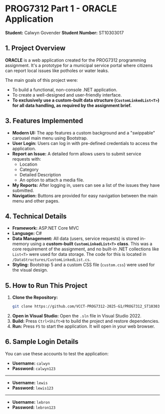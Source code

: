 # PROG7312 Part 1 - ORACLE Application
**Student:** Calwyn Govender
**Student Number:** ST10303017

## 1. Project Overview

**ORACLE** is a web application created for the PROG7312 programming assignment. It's a prototype for a municipal service portal where citizens can report local issues like potholes or water leaks.

The main goals of this project were:
- To build a functional, non-console .NET application.
- To create a well-designed and user-friendly interface.
- **To exclusively use a custom-built data structure (`CustomLinkedList<T>`) for all data handling, as required by the assignment brief.**



## 3. Features Implemented

- **Modern UI:** The app features a custom background and a "swippable" carousel main menu using Bootstrap.
- **User Login:** Users can log in with pre-defined credentials to access the application.
- **Report an Issue:** A detailed form allows users to submit service requests with:
  - Location
  - Category 
  - Detailed Description
  - An option to attach a media file.
- **My Reports:** After logging in, users can see a list of the issues they have submitted.
- **Navigation:** Buttons are provided for easy navigation between the main menu and other pages.

## 4. Technical Details

- **Framework:** ASP.NET Core MVC
- **Language:** C#
- **Data Management:** All data (users, service requests) is stored in-memory using a **custom-built `CustomLinkedList<T>` class**. This was a core requirement of the assignment, and no built-in .NET collections like `List<T>` were used for data storage. The code for this is located in `/DataStructures/CustomLinkedList.cs`.
- **Styling:** Bootstrap 5 and a custom CSS file (`custom.css`) were used for the visual design.

## 5. How to Run This Project

1.  **Clone the Repository:**
    ```bash
    git clone https://github.com/VCCT-PROG7312-2025-G1/PROG7312_ST10303017_PART1.git
    ```
2.  **Open in Visual Studio:** Open the `.sln` file in Visual Studio 2022.
3.  **Build:** Press `Ctrl+Shift+B` to build the project and restore dependencies.
4.  **Run:** Press `F5` to start the application. It will open in your web browser.

## 6. Sample Login Details

You can use these accounts to test the application:

- **Username:** `calwyn`
- **Password:** `calwyn123`

---
- **Username:** `lewis`
- **Password:** `lewis123`
  
---
- **Username:** `lebron`
- **Password:** `lebron123`
